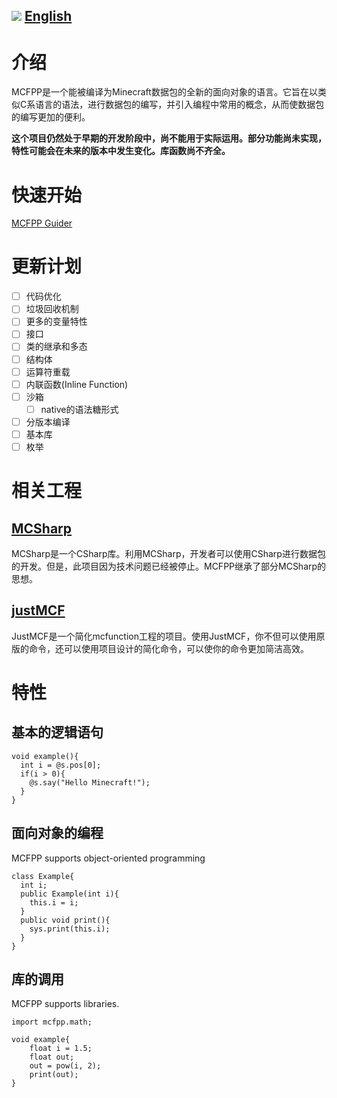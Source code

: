 ![](https://user-images.githubusercontent.com/90548686/236462051-b901f99c-bdef-435c-8ca2-0dda37b25285.png)
[English](./README.md)
------------
# 介绍
MCFPP是一个能被编译为Minecraft数据包的全新的面向对象的语言。它旨在以类似C系语言的语法，进行数据包的编写，并引入编程中常用的概念，从而使数据包的编写更加的便利。

**这个项目仍然处于早期的开发阶段中，尚不能用于实际运用。部分功能尚未实现，特性可能会在未来的版本中发生变化。库函数尚不齐全。**

# 快速开始
[MCFPP Guider](https://alumopper.github.io/mcfppguide/quickstart)

# 更新计划
* [ ] 代码优化
* [ ] 垃圾回收机制
* [ ] 更多的变量特性
* [ ] 接口  
* [ ] 类的继承和多态  
* [ ] 结构体  
* [ ] 运算符重载  
* [ ] 内联函数(Inline Function) 
* [ ] 沙箱  
    * [ ] native的语法糖形式  
* [ ] 分版本编译  
* [ ] 基本库  
* [ ] 枚举  

# 相关工程
## [MCSharp](https://github.com/Voziv/MCSharp)

MCSharp是一个CSharp库。利用MCSharp，开发者可以使用CSharp进行数据包的开发。但是，此项目因为技术问题已经被停止。MCFPP继承了部分MCSharp的思想。

## [justMCF](https://github.com/XiLaiTL/JustMCF)

JustMCF是一个简化mcfunction工程的项目。使用JustMCF，你不但可以使用原版的命令，还可以使用项目设计的简化命令，可以使你的命令更加简洁高效。

# 特性
## 基本的逻辑语句
```
void example(){
  int i = @s.pos[0];
  if(i > 0){
    @s.say("Hello Minecraft!");
  }
}
```
## 面向对象的编程
MCFPP supports object-oriented programming
```
class Example{
  int i;
  public Example(int i){
    this.i = i;
  }
  public void print(){
    sys.print(this.i);
  }
}
```
## 库的调用
MCFPP supports libraries. 
```
import mcfpp.math;

void example{
    float i = 1.5;
    float out;
    out = pow(i, 2);
    print(out);
}
```
